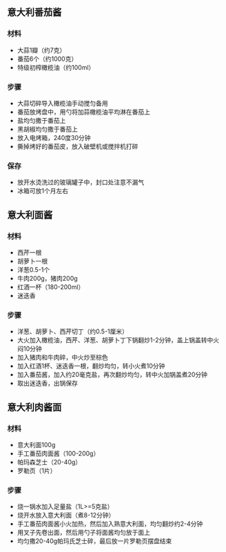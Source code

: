 ## 意大利番茄酱

### 材料

- 大蒜1瓣（约7克）
- 番茄6个（约1000克）
- 特级初榨橄榄油（约100ml）

### 步骤

- 大蒜切碎导入橄榄油手动搅匀备用
- 番茄放烤盘中，用勺将加蒜橄榄油平均淋在番茄上
- 盐均匀撒于番茄上
- 黑胡椒均匀撒于番茄上
- 放入电烤箱，240度30分钟
- 撕掉烤好的番茄皮，放入破壁机或搅拌机打碎

###  保存

- 放开水烫洗过的玻璃罐子中，封口处注意不漏气
- 冰箱可放1个月左右

## 意大利面酱

### 材料

- 西芹一根
- 胡萝卜一根
- 洋葱0.5-1个
- 牛肉200g，猪肉200g
- 红酒一杯（180-200ml）
- 迷迭香

### 步骤

- 洋葱、胡萝卜、西芹切丁（约0.5-1厘米）
- 大火加入橄榄油，西芹、洋葱、胡萝卜丁下锅翻炒1-2分钟，盖上锅盖转中火闷10分钟
- 加入猪肉和牛肉碎，中火炒至棕色
- 加入红酒1杯、迷迭香一根，翻炒均匀，转小火煮10分钟
- 加入番茄酱，加入约20毫克盐，再次翻炒均匀，转中火加锅盖煮20分钟
- 取出迷迭香，出锅保存

## 意大利肉酱面

### 材料 

- 意大利面100g
- 手工番茄肉面酱（100-200g）
- 帕玛森芝士（20-40g）
- 罗勒页（1片）

### 步骤

- 烧一锅水加入足量盐（1L>=5克盐）
- 烧开水放入意大利面（煮8-12分钟）
- 手工番茄肉面酱小火加热，然后加入熟意大利面，均匀翻炒约2-4分钟
- 用叉子先卷出面，然后用勺子将面酱均匀放于面上
- 均匀撒20-40g帕玛氏芝士碎，最后放一片罗勒页摆盘结束
